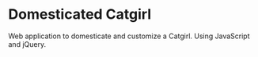 # Domesticated Catgirl
Web application to domesticate and customize a Catgirl.
Using JavaScript and jQuery.
